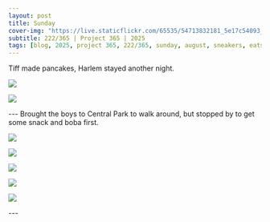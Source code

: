 ```yaml
---
layout: post
title: Sunday
cover-img: "https://live.staticflickr.com/65535/54713832181_5e17c54093_h.jpg"
subtitle: 222/365 | Project 365 | 2025
tags: [blog, 2025, project 365, 222/365, sunday, august, sneakers, eats, cars, sneakers]
---
```

<style>
  .intro-header.big-img {
    background-position:center; 
  }
</style>
Tiff made pancakes, Harlem stayed another night.
<p class="post-img-wrap">
  <img src="https://live.staticflickr.com/65535/54714054129_26a4de2f56_h.jpg">
</p>
<p class="post-img-wrap">
  <img src="https://live.staticflickr.com/65535/54714054299_ec897c8e13_h.jpg">
</p>
---
Brought the boys to Central Park to walk around, but stopped by to get some snack and boba first.
<p class="post-img-wrap">
  <img src="https://live.staticflickr.com/65535/54714166515_3169e66487_h.jpg">
</p>
<p class="post-img-wrap">
  <img src="https://live.staticflickr.com/65535/54714036643_20d615af89_h.jpg">
</p>
<p class="post-img-wrap">
  <img src="https://live.staticflickr.com/65535/54714036808_547bea047d_h.jpg">
</p>
<p class="post-img-wrap">
  <img src="https://live.staticflickr.com/65535/54713832066_d61a75166c_h.jpg">
</p>
<p class="post-img-wrap">
  <img src="https://live.staticflickr.com/65535/54713832181_5e17c54093_h.jpg">
</p>
---
